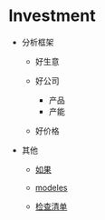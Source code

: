 # Investment

+ 分析框架
  + 好生意
  
  + 好公司
    + 产品
    + 产能
  + 好价格

+ 其他

  + [如果](http://summer2009.github.io/myblog/jipulin.html)
  
  + [modeles](modeles.md)
  
  + [检查清单](lists.md)
